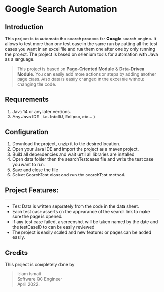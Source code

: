 # Google Search Automation
## Introduction
This project is to automate the search process for **Google** search engine. It allows to test more than one test case in the same run by putting all the test cases you want in an excel file and run them one after one by only running the project.
The project is based on selenium tools for automation with Java as a language.
> This project is based on **Page-Oriented Module** & **Data-Driven Module**. You can easily add more actions or steps by adding another page class. Also data is easily changed in the excel file without changing the code.

## Requirements
1. Java 14 or any later versions.
2. Any Java IDE ( i.e. IntelliJ, Eclipse, etc... )

## Configuration
1. Download the project, unzip it to the desired location.
2. Open your Java IDE and import the project as a maven project.
3. Build all dependencies and wait until all libraries are installed
4. Open data folder then the searchTestcases file and write the test case you want to run.
5. Save and close the file
6. Select SearchTest class and run the searchTest method.

## Project Features: 
-------------------
* Test Data is written separately from the code in the data sheet.
* Each test case asserts on the appearance of the search link to make sure the page is opened.
* If any test case failed, a screenshot will be taken named by the date and the testCaseID to can be easily reviewed
* The project is easily scaled and new features or pages can be added easily.

## Credits
 This project is completely done by 
 > Islam Ismail <br />
 > Software QC Engineer <br />
 > April 2022.


